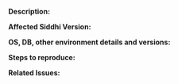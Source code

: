 **Description:**
<!-- Give a brief description of the issue -->

**Affected Siddhi Version:**

**OS, DB, other environment details and versions:**    

**Steps to reproduce:**
<!-- We would appreciate it if you can provide a testcase :), this help us reproduce the issue much faster -->

**Related Issues:**
<!-- Any related issues such as sub tasks, issues reported in other repositories (e.g component repositories), similar problems, etc. -->
